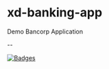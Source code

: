 # xd-banking-app

Demo Bancorp Application

--

[![Badges](http://badges.default.35.238.15.35.sslip.io/badges?id=62ff29f9e10cd6654a24c7cb)](http://demo.fianu.io/badgercorp/xd-banking-app?id=62ff29f9e10cd6654a24c7cb)



